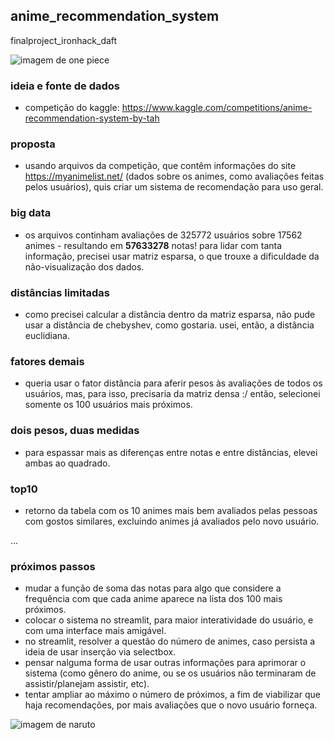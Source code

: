 ## anime_recommendation_system
finalproject_ironhack_daft

![imagem de one piece](https://cdn.vox-cdn.com/thumbor/xBIBkXiGLcP-kph3pCX61U7RMPY=/0x0:1400x788/1200x800/filters:focal(588x282:812x506)/cdn.vox-cdn.com/uploads/chorus_image/image/70412073/0377c76083423a1414e4001161e0cdffb0b36e1f_760x400.0.png)

### ideia e fonte de dados

- competição do kaggle:
  https://www.kaggle.com/competitions/anime-recommendation-system-by-tah

### proposta

- usando arquivos da competição, que contêm informações do site https://myanimelist.net/ (dados sobre os animes, como avaliações feitas pelos usuários), quis criar um sistema de recomendação para uso geral.

### big data

- os arquivos continham avaliações de 325772 usuários sobre 17562 animes - resultando em **57633278** notas! para lidar com tanta informação, precisei usar matriz esparsa, o que trouxe a dificuldade da não-visualização dos dados.

### distâncias limitadas

- como precisei calcular a distância dentro da matriz esparsa, não pude usar a distância de chebyshev, como gostaria. usei, então, a distância euclidiana.

### fatores demais

- queria usar o fator distância para aferir pesos às avaliações de todos os usuários, mas, para isso, precisaria da matriz densa :/ então, selecionei somente os 100 usuários mais próximos.

### dois pesos, duas medidas

- para espassar mais as diferenças entre notas e entre distâncias, elevei ambas ao quadrado.

### top10

- retorno da tabela com os 10 animes mais bem avaliados pelas pessoas com gostos similares, excluindo animes já avaliados pelo novo usuário.

...

### próximos passos

- mudar a função de soma das notas para algo que considere a frequência com que cada anime aparece na lista dos 100 mais próximos.
- colocar o sistema no streamlit, para maior interatividade do usuário, e com uma interface mais amigável.
- no streamlit, resolver a questão do número de animes, caso persista a ideia de usar inserção via selectbox.
- pensar nalguma forma de usar outras informações para aprimorar o sistema (como gênero do anime, ou se os usuários não terminaram de assistir/planejam assistir, etc).
- tentar ampliar ao máximo o número de próximos, a fim de viabilizar que haja recomendações, por mais avaliações que o novo usuário forneça.

![imagem de naruto](https://static.marriedgames.com.br/82bae879-naruto-classico-e-naruto-shippuden-fillers.jpg)